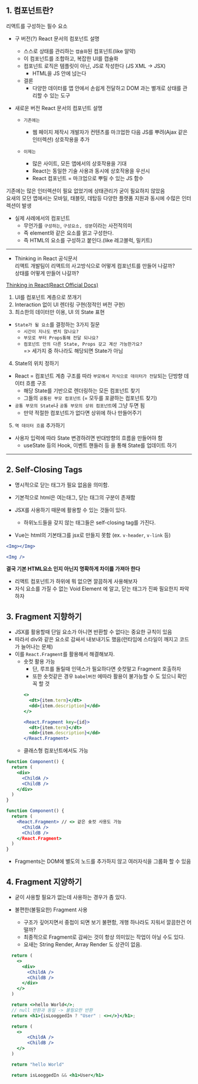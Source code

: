 ## 1. 컴포넌트란?
리액트를 구성하는 필수 요소
- 구 버전(?) React 문서의 컴포넌트 설명
  - 스스로 상태를 관리하는 `캡슐화`된 컴포넌트(like 알약)
  - 이 컴포넌트를 조합하고, 복잡한 UI를 캡슐화
  - 컴포넌트 로직은 템플릿이 아닌, JS로 작성한다 (JS XML -> JSX)
    - HTML을 JS 안에 넎는다
  - 결론
    - 다양한 데이터를 앱 안에서 손쉽게 전달하고 DOM 과는 별개로 상태를 관리할 수 있는 도구

- 새로운 버전 React 문서의 컴포넌트 설명
  - `기존에는`
    - 웹 페이지 제작시 개발자가 컨텐츠를 마크업한 다음 JS를 뿌려(Ajax 같은 인터렉션) 상호작용을 추가

  - `이제는`
    - 많은 사이트, 모든 앱에서의 상호작용을 기대
    - React는 동일한 기술 사용과 동시에 상호작용을 우선시
    - React 컴포넌트 =  마크업으로 뿌릴 수 있는 JS 함수

기존에는 많은 인터렉션이 필요 없었기에 상태관리가 굳이 필요하지 않았음  
요새의 모던 앱에서는 모바일, 태블릿, 데탑등 다양한 플랫폼 지원과 동시에 수많은 인터렉션이 발생

- 실제 사례에서의 컴포넌트
  - 무언가를 `구성하는`, `구성요소, 성분`이라는 사전적의미  
  - 즉 element와 같은 요소를 얽고 구성한다.  
  - 즉 HTML의 요소를 구성하고 붙인다.(like 레고블럭, 밀키트)

---
- Thinking in React 공식문서  
리액트 개발팀이 리액트의 사고방식으로 어떻게 컴포넌트를 만들어 나갈까?  
상태를 어떻게 만들어 나갈까?  

[Thinking in React(React Official Docs)](https://react.dev/learn/thinking-in-react)
1. UI를 컴포넌트 계층으로 쪼개기
2. Interaction 없이 UI 렌더링 구현(정적인 버전 구현)
3. 최소한의 데이터만 이용, UI 의 State 표현
  - `State가 될 요소`를 결정하는 3가지 질문
    - `시간이 지나도 변치 않나요?`
    - `부모로 부터 Props통해 전달 되나요?`
    - `컴포넌트 안의 다른 State, Props 갖고 계산 가능한가요?`  
  => 세가지 중 하나라도 해당되면 State가 아님
4. State의 위치 정하기
  - React = 컴포넌트 계층 구조를 따라 `부모에서 자식으로 데이터가 전달`되는 단방향 데이터 흐름 구조
    - 해당 State를 기반으로 렌더링하는 모든 컴포넌트 찾기
    - 그들의 `공통된 부모 컴포넌트` (= 모두를 포괄하는 컴포넌트 찾기)
  - `공통 부모의 State`나 `공통 부모의 상위 컴포넌트`에 그냥 두면 됨
    - 만약 적절한 컴포넌트가 없다면 상위에 하나 만들어주기
5. `역 데이터 흐름` 추가하기
  - 사용자 입력에 따라 State 변경하려면 반대방향의 흐름을 만들어야 함
    - useState 등의 Hook, 이벤트 핸들러 등 을 통해 State를 업데이트 하기

---

## 2. Self-Closing Tags
- 명시적으로 닫는 태그가 필요 없음을 의미함.
- 기본적으로 html은 여는태그, 닫는 태그의 구분이 존재함
- JSX를 사용하기 때문에 활용할 수 있는 것들이 있다.
  - 하위노드들을 갖지 않는 태그들은 self-closing tag를 가진다.

- Vue는 html의 기본태그를 jsx로 만들지 못함 (ex. `v-header`, `v-link` 등)
```jsx
<Img></Img>

<Img />
```
**결국 기본 HTML요소 인지 아닌지 명확하게 차이를 가져아 한다**
- 리액트 컴포넌트가 하위에 뭐 없으면 깔끔하게 사용해보자
- 자식 요소를 가질 수 없는 Void Element 에 알고, 닫는 태그가 진짜 필요한지 파악하자

## 3. Fragment 지향하기
- JSX를 활용할때 단일 요소가 아니면 반환할 수 없다는 중요한 규칙이 있음
- 따라서 div와 같은 요소로 감싸서 내보내기도 했음(런타임에 스타일이 깨지고 코드가 늘어나는 문제)
- 이를 `React.Fragment`를 활용해서 해결해보자.
  - 숏컷 활용 가능
    - 단, 루프를 돌릴때 인덱스가 필요하다면 숏컷말고 Fragment 호출하자
    - 또한 숏컷같은 경우 `babel버전` 에따라 활용이 불가능할 수 도 있으니 확인 꼭 할 것
    ```jsx
    <>
      <dt>{item.term}</dt>
      <dd>{item.description}</dd>
    </>

    <React.Fragment key={id}>
      <dt>{item.term}</dt>
      <dd>{item.description}</dd>
    </React.Fragment>

    ```
  - 클래스형 컴포넌트에서도 가능

``` jsx
function Component() {
  return (
    <div>
      <ChildA />
      <ChildB />
    </div>
  )
}

function Component() {
  return (
    <React.Fragment> // <> 같은 숏컷 사용도 가능
      <ChildA />
      <ChildB />
    </React.Fragment>
  )
}
```
- Fragments는 DOM에 별도의 노드를 추가하지 않고 여러자식을 그룹화 할 수 있음

## 4. Fragment 지양하기
- 굳이 사용할 필요가 없는데 사용하는 경우가 좀 있다.


- 불편한(불필요한) Fragment 사용
  - 구조가 깊어지면서 중첩이 되면 보기 불편함, 개행 하나라도 지워서 깔끔한건 어떨까?
  - 최종적으로 Fragment로 감싸는 것이 항상 의미있는 작업이 아닐 수도 있다.
  - 요새는 String Render, Array Render 도 상관이 없음.
```jsx
  return (
    <>
      <div>
        <ChildA />
        <ChildB />
      </div>
    </>
  )

  return <>hello World</>;
  // null 반환과 동일 -> 불필요한 반환
  return <h1>{isLooggedIn ? "User" : <></>}</h1>;
```

```jsx
  return (
    <>
        <ChildA />
        <ChildB />
    </>
  )

  return "hello World"

  return isLooggedIn && <h1>User</h1>
```